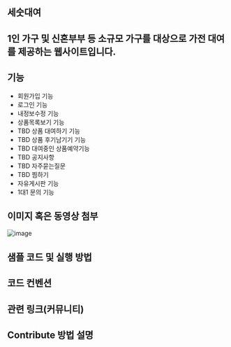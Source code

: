 ## 세숫대여  
## 1인 가구 및 신혼부부 등 소규모 가구를 대상으로 가전 대여를 제공하는 웹사이트입니다. 

## 기능
- 회원가입 기능
- 로그인 기능
- 내정보수정 기능
- 상품목록보기 기능
- TBD 상품 대여하기 기능
- TBD 상품 후기남기기 기능
- TBD 대여중인 상품예약기능
- TBD 공지사항
- TBD 자주묻는질문
- TBD 찜하기
- 자유게시판 기능
- 1대1 문의 기능

## 이미지 혹은 동영상 첨부
![image](https://github.com/baeksejin/github-test/assets/145098430/a07a88ab-af4c-476a-8891-eca9a184a279)

## 샘플 코드 및 실행 방법

## 코드 컨벤션

## 관련 링크(커뮤니티)

## Contribute 방법 설명
